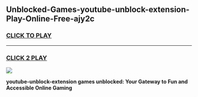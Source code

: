 
## Unblocked-Games-youtube-unblock-extension-Play-Online-Free-ajy2c
<h3>
<a href="https://premium76.site?title=youtube-unblock-extension&ref=26A">CLICK TO PLAY</a></h3>
<hr>

<h3>
<a href="https://premium76.site?title=youtube-unblock-extension&ref=26A">CLICK 2 PLAY</a>
  
</h3>

<a href="https://premium76.site?title=youtube-unblock-extension&ref=26A"><img src="https://clearcache.store/games.png"></a>


**youtube-unblock-extension games unblocked: Your Gateway to Fun and Accessible Online Gaming**
